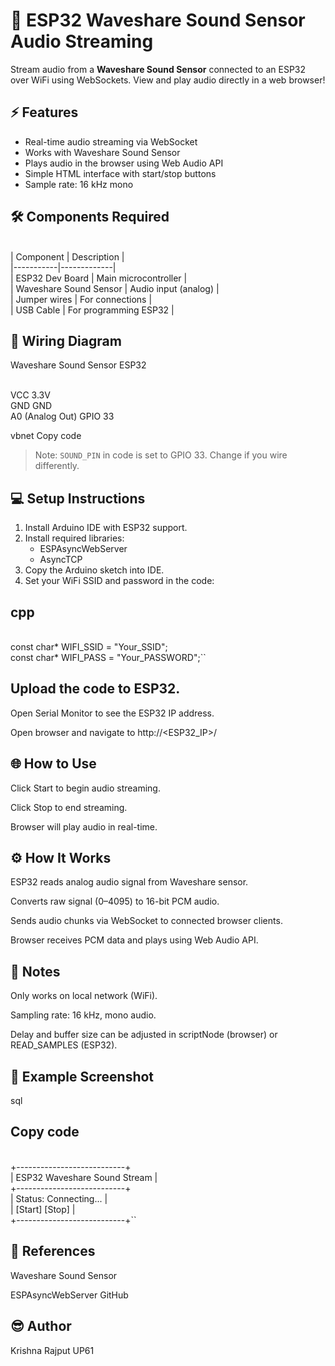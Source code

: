 # 🎤 ESP32 Waveshare Sound Sensor Audio Streaming

Stream audio from a **Waveshare Sound Sensor** connected to an ESP32 over WiFi using WebSockets. View and play audio directly in a web browser!

## ⚡ Features

- Real-time audio streaming via WebSocket
- Works with Waveshare Sound Sensor
- Plays audio in the browser using Web Audio API
- Simple HTML interface with start/stop buttons
- Sample rate: 16 kHz mono

## 🛠️ Components Required

<br>| Component | Description |</br>
|-----------|-------------|
<br>| ESP32 Dev Board | Main microcontroller |</br>
| Waveshare Sound Sensor | Audio input (analog) |
<br>| Jumper wires | For connections |</br>
| USB Cable | For programming ESP32 |

## 🔌 Wiring Diagram

Waveshare Sound Sensor ESP32

<br>VCC 3.3V</br>
GND GND
<br>A0 (Analog Out) GPIO 33</br>

vbnet
Copy code

> Note: `SOUND_PIN` in code is set to GPIO 33. Change if you wire differently.

## 💻 Setup Instructions

1. Install Arduino IDE with ESP32 support.
2. Install required libraries:
   - ESPAsyncWebServer
   - AsyncTCP
3. Copy the Arduino sketch into IDE.
4. Set your WiFi SSID and password in the code:
## cpp
<br>const char* WIFI_SSID = "Your_SSID";</br>
const char* WIFI_PASS = "Your_PASSWORD";``
## Upload the code to ESP32.

Open Serial Monitor to see the ESP32 IP address.

Open browser and navigate to http://<ESP32_IP>/

## 🌐 How to Use
Click Start to begin audio streaming.

Click Stop to end streaming.

Browser will play audio in real-time.

## ⚙️ How It Works
ESP32 reads analog audio signal from Waveshare sensor.

Converts raw signal (0–4095) to 16-bit PCM audio.

Sends audio chunks via WebSocket to connected browser clients.

Browser receives PCM data and plays using Web Audio API.

## 📝 Notes
Only works on local network (WiFi).

Sampling rate: 16 kHz, mono audio.

Delay and buffer size can be adjusted in scriptNode (browser) or READ_SAMPLES (ESP32).

## 📸 Example Screenshot
sql
## Copy code
<br>+---------------------------+</br>
| ESP32 Waveshare Sound Stream |
<br>+---------------------------+</br>
| Status: Connecting...      |
<br>| [Start] [Stop]            |</br>
+---------------------------+``
## 🔗 References
Waveshare Sound Sensor

ESPAsyncWebServer GitHub

## 😎 Author
Krishna Rajput UP61

